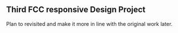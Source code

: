 ## Third FCC responsive Design Project

Plan to revisited and make it more in line with the original work later.
